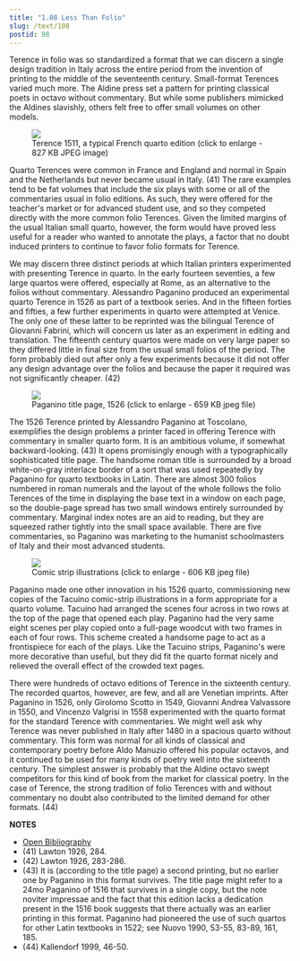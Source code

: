 ```yaml
---
title: "1.08 Less Than Folio"
slug: /text/108
postid: 98
---
```

Terence in folio was so standardized a format that we can discern a single design tradition in Italy across the entire period from the invention of printing to the middle of the seventeenth century. Small-format Terences varied much more. The Aldine press set a pattern for printing classical poets in octavo without commentary. But while some publishers mimicked the Aldines slavishly, others felt free to offer small volumes on other models.


<figure class="mkdn-figure">
    <div onClick="createLightbox('/images_full/1.00_Chapter_One/HFS_099.01.jpg')" data="/images_full/0.00_Introduction/Wing-ZP-535.D175Negrotitle.jpg" class="mkdn-image-link" id="lbimage">
    <img class="mkdn-image" src="/images_full/1.00_Chapter_One/HFS_099.01.jpg" />
    <figcaption class="mkdn-figcaption">Terence 1511, a typical French quarto edition (click to enlarge - 827 KB JPEG image)</figcaption>
    </div>
</figure>

Quarto Terences were common in France and England and normal in Spain and the Netherlands but never became usual in Italy. (41) The rare examples tend to be fat volumes that include the six plays with some or all of the commentaries usual in folio editions. As such, they were offered for the teacher's market or for advanced student use, and so they competed directly with the more common folio Terences. Given the limited margins of the usual Italian small quarto, however, the form would have proved less useful for a reader who wanted to annotate the plays, a factor that no doubt induced printers to continue to favor folio formats for Terence.

We may discern three distinct periods at which Italian printers experimented with presenting Terence in quarto. In the early fourteen seventies, a few large quartos were offered, especially at Rome, as an alternative to the folios without commentary. Alessandro Paganino produced an experimental quarto Terence in 1526 as part of a textbook series. And in the fifteen forties and fifties, a few further experiments in quarto were attempted at Venice. The only one of these latter to be reprinted was the bilingual Terence of Giovanni Fabrini, which will concern us later as an experiment in editing and translation. The fifteenth century quartos were made on very large paper so they differed little in final size from the usual small folios of the period. The form probably died out after only a few experiments because it did not offer any design advantage over the folios and because the paper it required was not significantly cheaper. (42)

<figure class="mkdn-figure">
    <div onClick="createLightbox('/images_full/1.00_Chapter_One/Wing-ZP-535.P12,-Pub.-Terentii-Afri-Comoediae-in-sua-metra-restitutae,-t.p.jpg')" data="/images_full/0.00_Introduction/Wing-ZP-535.D175Negrotitle.jpg" class="mkdn-image-link" id="lbimage">
    <img class="mkdn-image" src="/images_full/1.00_Chapter_One/Wing-ZP-535.P12,-Pub.-Terentii-Afri-Comoediae-in-sua-metra-restitutae,-t.p.jpg" />
    <figcaption class="mkdn-figcaption">Paganino title page, 1526 (click to enlarge - 659 KB jpeg file)</figcaption>
    </div>
</figure>

The 1526 Terence printed by Alessandro Paganino at Toscolano, exemplifies the design problems a printer faced in offering Terence with commentary in smaller quarto form. It is an ambitious volume, if somewhat backward-looking. (43) It opens promisingly enough with a typographically sophisticated title page. The handsome roman title is surrounded by a broad white-on-gray interlace border of a sort that was used repeatedly by Paganino for quarto textbooks in Latin. There are almost 300 folios numbered in roman numerals and the layout of the whole follows the folio Terences of the time in displaying the base text in a window on each page, so the double-page spread has two small windows entirely surrounded by commentary. Marginal index notes are an aid to reading, but they are squeezed rather tightly into the small space available. There are five commentaries, so Paganino was marketing to the humanist schoolmasters of Italy and their most advanced students.

<figure class="mkdn-figure">
    <div onClick="createLightbox('/images_full/1.00_Chapter_One/Wing-ZP-535.P12,-Pub.-Terentii-Afri-Comoediae-in-sua-metra-restitutae,-folio.144v-145r.jpg')" data="/images_full/0.00_Introduction/Wing-ZP-535.D175Negrotitle.jpg" class="mkdn-image-link" id="lbimage">
    <img class="mkdn-image" src="/images_full/1.00_Chapter_One/Wing-ZP-535.P12,-Pub.-Terentii-Afri-Comoediae-in-sua-metra-restitutae,-folio.144v-145r.jpg" />
    <figcaption class="mkdn-figcaption">Comic strip illustrations (click to enlarge - 606 KB jpeg file)</figcaption>
    </div>
</figure>

Paganino made one other innovation in his 1526 quarto, commissioning new copies of the Tacuino comic-strip illustrations in a form appropriate for a quarto volume. Tacuino had arranged the scenes four across in two rows at the top of the page that opened each play. Paganino had the very same eight scenes per play copied onto a full-page woodcut with two frames in each of four rows. This scheme created a handsome page to act as a frontispiece for each of the plays. Like the Tacuino strips, Paganino's were more decorative than useful, but they did fit the quarto format nicely and relieved the overall effect of the crowded text pages.

There were hundreds of octavo editions of Terence in the sixteenth century. The recorded quartos, however, are few, and all are Venetian imprints. After Paganino in 1526, only Girolomo Scotto in 1549, Giovanni Andrea Valvassore in 1550, and Vincenzo Valgrisi in 1558 experimented with the quarto format for the standard Terence with commentaries. We might well ask why Terence was never published in Italy after 1480 in a spacious quarto without commentary. This form was normal for all kinds of classical and contemporary poetry before Aldo Manuzio offered his popular octavos, and it continued to be used for many kinds of poetry well into the sixteenth century. The simplest answer is probably that the Aldine octavo swept competitors for this kind of book from the market for classical poetry. In the case of Terence, the strong tradition of folio Terences with and without commentary no doubt also contributed to the limited demand for other formats. (44)

**NOTES**
* [Open Bibliography](/bibliography.pdf)
* (41) Lawton 1926, 284.
* (42) Lawton 1926, 283-286.
* (43) It is (according to the title page) a second printing, but no earlier one by Paganino in this format survives. The title page might refer to a 24mo Paganino of 1516 that survives in a single copy, but the note noviter impressae and the fact that this edition lacks a dedication present in the 1516 book suggests that there actually was an earlier printing in this format. Paganino had pioneered the use of such quartos for other Latin textbooks in 1522; see Nuovo 1990, 53-55, 83-89, 161, 185.
* (44) Kallendorf 1999, 46-50.
